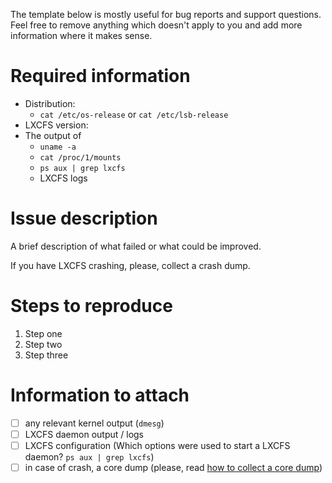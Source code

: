 The template below is mostly useful for bug reports and support questions.
Feel free to remove anything which doesn't apply to you and add more information where it makes sense.

# Required information

 * Distribution:
   * `cat /etc/os-release` or `cat /etc/lsb-release`
 * LXCFS version:
 * The output of
   * `uname -a`
   * `cat /proc/1/mounts`
   * `ps aux | grep lxcfs`
   * LXCFS logs

# Issue description

A brief description of what failed or what could be improved.

If you have LXCFS crashing, please, collect a crash dump.

# Steps to reproduce

 1. Step one
 2. Step two
 3. Step three

# Information to attach

 - [ ] any relevant kernel output (`dmesg`)
 - [ ] LXCFS daemon output / logs
 - [ ] LXCFS configuration (Which options were used to start a LXCFS daemon? `ps aux | grep lxcfs`)
 - [ ] in case of crash, a core dump (please, read [how to collect a core dump](https://github.com/lxc/lxcfs?tab=readme-ov-file#core-dump))

